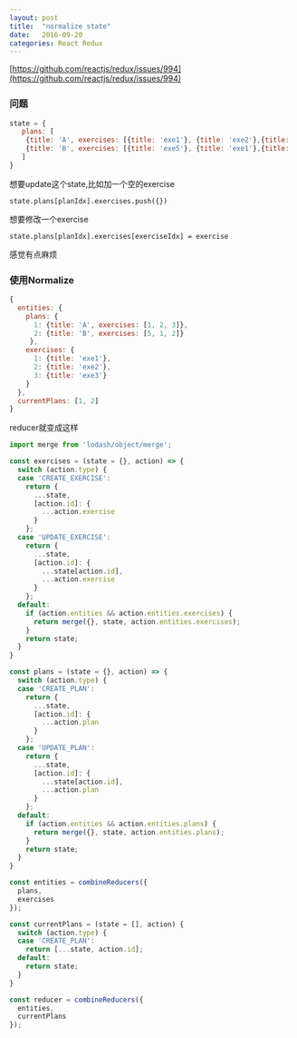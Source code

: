 ```yaml
---
layout: post
title:  "normalize state"
date:   2016-09-20
categories: React Redux
---
```


[https://github.com/reactjs/redux/issues/994](https://github.com/reactjs/redux/issues/994)

### 问题

```js
state = {
   plans: [
    {title: 'A', exercises: [{title: 'exe1'}, {title: 'exe2'},{title: 'exe3'}]},
    {title: 'B', exercises: [{title: 'exe5'}, {title: 'exe1'},{title: 'exe2'}]}
   ]
}
``` 

想要update这个state,比如加一个空的exercise

`state.plans[planIdx].exercises.push({})`

想要修改一个exercise

`state.plans[planIdx].exercises[exerciseIdx] = exercise`

感觉有点麻烦

### 使用Normalize

```js
{
  entities: {
    plans: {
      1: {title: 'A', exercises: [1, 2, 3]},
      2: {title: 'B', exercises: [5, 1, 2]}
     },
    exercises: {
      1: {title: 'exe1'},
      2: {title: 'exe2'},
      3: {title: 'exe3'}
    }
  },
  currentPlans: [1, 2]
}
```

reducer就变成这样

```js
import merge from 'lodash/object/merge';

const exercises = (state = {}, action) => {
  switch (action.type) {
  case 'CREATE_EXERCISE':
    return {
      ...state,
      [action.id]: {
        ...action.exercise
      }
    };
  case 'UPDATE_EXERCISE':
    return {
      ...state,
      [action.id]: {
        ...state[action.id],
        ...action.exercise
      }
    };
  default:
    if (action.entities && action.entities.exercises) {
      return merge({}, state, action.entities.exercises);
    }
    return state;
  }
}

const plans = (state = {}, action) => {
  switch (action.type) {
  case 'CREATE_PLAN':
    return {
      ...state,
      [action.id]: {
        ...action.plan
      }
    };
  case 'UPDATE_PLAN':
    return {
      ...state,
      [action.id]: {
        ...state[action.id],
        ...action.plan
      }
    };
  default:
    if (action.entities && action.entities.plans) {
      return merge({}, state, action.entities.plans);
    }
    return state;
  }
}

const entities = combineReducers({
  plans,
  exercises
});

const currentPlans = (state = [], action) {
  switch (action.type) {
  case 'CREATE_PLAN':
    return [...state, action.id];
  default:
    return state;
  }
}

const reducer = combineReducers({
  entities,
  currentPlans
});
```



